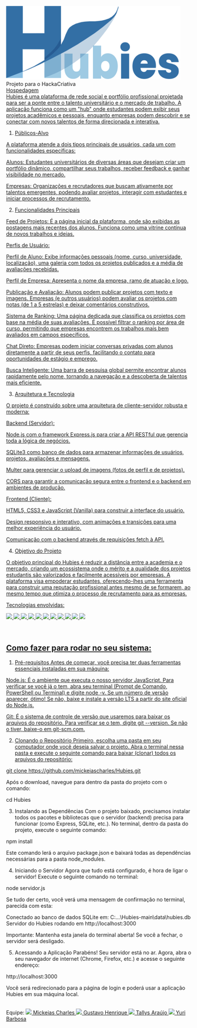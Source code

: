 <div> 
  <img height="200cm" src="/public/imagens/Letreiro.png"/>
</div>
Projeto para o HackaCriativa
<div>   
  <a href="https://hubies.onrender.com">
    Hospedagem
</div>
Hubies é uma plataforma de rede social e portfólio profissional projetada para ser a ponte entre o talento universitário e o mercado de trabalho. A aplicação funciona como um "hub" onde estudantes podem exibir seus projetos acadêmicos e pessoais, enquanto empresas podem descobrir e se conectar com novos talentos de forma direcionada e interativa.

1. Públicos-Alvo

A plataforma atende a dois tipos principais de usuários, cada um com funcionalidades específicas:

Alunos: Estudantes universitários de diversas áreas que desejam criar um portfólio dinâmico, compartilhar seus trabalhos, receber feedback e ganhar visibilidade no mercado.

Empresas: Organizações e recrutadores que buscam ativamente por talentos emergentes, podendo avaliar projetos, interagir com estudantes e iniciar processos de recrutamento.

2. Funcionalidades Principais

Feed de Projetos: É a página inicial da plataforma, onde são exibidas as postagens mais recentes dos alunos. Funciona como uma vitrine contínua de novos trabalhos e ideias.

Perfis de Usuário:

Perfil de Aluno: Exibe informações pessoais (nome, curso, universidade, localização), uma galeria com todos os projetos publicados e a média de avaliações recebidas.

Perfil de Empresa: Apresenta o nome da empresa, ramo de atuação e logo.

Publicação e Avaliação: Alunos podem publicar projetos com texto e imagens. Empresas (e outros usuários) podem avaliar os projetos com notas (de 1 a 5 estrelas) e deixar comentários construtivos.

Sistema de Ranking: Uma página dedicada que classifica os projetos com base na média de suas avaliações. É possível filtrar o ranking por área de curso, permitindo que empresas encontrem os trabalhos mais bem avaliados em campos específicos.

Chat Direto: Empresas podem iniciar conversas privadas com alunos diretamente a partir de seus perfis, facilitando o contato para oportunidades de estágio e emprego.

Busca Inteligente: Uma barra de pesquisa global permite encontrar alunos rapidamente pelo nome, tornando a navegação e a descoberta de talentos mais eficiente.

3. Arquitetura e Tecnologia

O projeto é construído sobre uma arquitetura de cliente-servidor robusta e moderna:

Backend (Servidor):

Node.js com o framework Express.js para criar a API RESTful que gerencia toda a lógica de negócios.

SQLite3 como banco de dados para armazenar informações de usuários, projetos, avaliações e mensagens.

Multer para gerenciar o upload de imagens (fotos de perfil e de projetos).

CORS para garantir a comunicação segura entre o frontend e o backend em ambientes de produção.

Frontend (Cliente):

HTML5, CSS3 e JavaScript (Vanilla) para construir a interface do usuário.

Design responsivo e interativo, com animações e transições para uma melhor experiência do usuário.

Comunicação com o backend através de requisições fetch à API.

4. Objetivo do Projeto

O objetivo principal do Hubies é reduzir a distância entre a academia e o mercado, criando um ecossistema onde o mérito e a qualidade dos projetos estudantis são valorizados e facilmente acessíveis por empresas. A plataforma visa empoderar estudantes, oferecendo-lhes uma ferramenta para construir uma reputação profissional antes mesmo de se formarem, ao mesmo tempo que otimiza o processo de recrutamento para as empresas.
    
Tecnologias envolvidas: 
<div>  
  <img height="35cm" src="https://upload.wikimedia.org/wikipedia/commons/thumb/6/61/HTML5_logo_and_wordmark.svg/2048px-HTML5_logo_and_wordmark.svg.png"/>
  <img height="35cm" src="https://upload.wikimedia.org/wikipedia/commons/thumb/d/d5/CSS3_logo_and_wordmark.svg/1200px-CSS3_logo_and_wordmark.svg.png"/>
  <img height="35cm" src="https://upload.wikimedia.org/wikipedia/commons/6/6a/JavaScript-logo.png"/>
  <img height="35cm" src="https://upload.wikimedia.org/wikipedia/commons/8/87/Sql_data_base_with_logo.png"/>
  <img height="35cm" src="https://cdn-1.webcatalog.io/catalog/font-awesome/font-awesome-icon-filled-256.png?v=1714774397304"/>
  <img height="35cm" src="https://lh7-us.googleusercontent.com/16b_dSDTkhZe2KDWBjdYpj_rC01XZiPEGMw1crDk7qpuoI9eCOw4uHrUKAatApDT3MvHMjxYMfnGo2SEt-S1C_496zGgqR3yNgL_VioQlwGCRZgKiOq-uztLYJVxhDjja_8Zlf9H_SAJt-KVHlAvzw"/>
  <img height="35cm" src="https://cdn.freebiesupply.com/logos/large/2x/nodejs-1-logo-png-transparent.png"/>
  <img height="35cm" src="https://img.icons8.com/color/512/express-js.png"/>
  <img height="35cm" src="https://upload.wikimedia.org/wikipedia/commons/thumb/c/c8/Axios_logo_%282020%29.svg/2560px-Axios_logo_%282020%29.svg.png"/>
  <img height="35cm" src="https://download.logo.wine/logo/SQLite/SQLite-Logo.wine.png"/>
  <img height="35cm" src="https://s3.amazonaws.com/appforest_uf/f1614743655848x138438508074741460/brasilapi-logo-small.png"/>
</div>
<br> <br>

## Como fazer para rodar no seu sistema: 
1. Pré-requisitos
Antes de começar, você precisa ter duas ferramentas essenciais instaladas em sua máquina:

Node.js: É o ambiente que executa o nosso servidor JavaScript. Para verificar se você já o tem, abra seu terminal (Prompt de Comando, PowerShell ou Terminal) e digite node -v. Se um número de versão aparecer, ótimo! Se não, baixe e instale a versão LTS a partir do site oficial do Node.js.

Git: É o sistema de controle de versão que usaremos para baixar os arquivos do repositório. Para verificar se o tem, digite git --version. Se não o tiver, baixe-o em git-scm.com.

2. Clonando o Repositório
Primeiro, escolha uma pasta em seu computador onde você deseja salvar o projeto. Abra o terminal nessa pasta e execute o seguinte comando para baixar (clonar) todos os arquivos do repositório:

git clone https://github.com/mickeiascharles/Hubies.git

Após o download, navegue para dentro da pasta do projeto com o comando:

cd Hubies

3. Instalando as Dependências
Com o projeto baixado, precisamos instalar todos os pacotes e bibliotecas que o servidor (backend) precisa para funcionar (como Express, SQLite, etc.). No terminal, dentro da pasta do projeto, execute o seguinte comando:

npm install

Este comando lerá o arquivo package.json e baixará todas as dependências necessárias para a pasta node_modules.

4. Iniciando o Servidor
Agora que tudo está configurado, é hora de ligar o servidor! Execute o seguinte comando no terminal:

node servidor.js

Se tudo der certo, você verá uma mensagem de confirmação no terminal, parecida com esta:

Conectado ao banco de dados SQLite em: C:\...\Hubies-main\data\hubies.db
Servidor do Hubies rodando em http://localhost:3000

Importante: Mantenha esta janela do terminal aberta! Se você a fechar, o servidor será desligado.

5. Acessando a Aplicação
Parabéns! Seu servidor está no ar. Agora, abra o seu navegador de internet (Chrome, Firefox, etc.) e acesse o seguinte endereço:

http://localhost:3000

Você será redirecionado para a página de login e poderá usar a aplicação Hubies em sua máquina local.
<br><br>

<div>
Equipe:
  <a href="https://www.linkedin.com/in/mickeiascharles/">
  <img height="50cm" src="https://brandlogos.net/wp-content/uploads/2016/06/linkedin-logo.png"/>
  Mickeias Charles
  <a href="https://www.linkedin.com/in/gustavo-henrique-0a737229b/">
  <img height="50cm" src="https://brandlogos.net/wp-content/uploads/2016/06/linkedin-logo.png"/>
  Gustavo Henrique
  <a href="https://www.linkedin.com/in/tallysaraujo/">
  <img height="50cm" src="https://brandlogos.net/wp-content/uploads/2016/06/linkedin-logo.png"/>
  Tallys Araújo
  <a href="https://www.linkedin.com/in/yuri-barbosa-386464295/?utm_source=share&utm_campaign=share_via&utm_content=profile&utm_medium=ios_app">
  <img height="50cm" src="https://brandlogos.net/wp-content/uploads/2016/06/linkedin-logo.png"/>
  Yuri Barbosa
</div>
